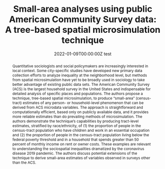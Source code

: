 ---
abstract: Quantitative sociologists and social policymakers are increasingly interested in local context. Some city-specific studies have developed new primary data collection efforts to analyze inequality at the neighborhood level, but methods from spatial microsimulation have yet to be broadly used in sociology to take better advantage of existing public data sets. The American Community Survey (ACS) is the largest household survey in the United States and indispensable for detailed analysis of specific places and populations. The authors propose a technique, tree-based spatial microsimulation, to produce “small-area” (census-tract) estimates of any person- or household-level phenomenon that can be derived from ACS microdata variables. The approach is straightforward and computationally efficient, based only on publicly available data, and it provides more reliable estimates than do prevailing methods of microsimulation. The authors demonstrate the technique’s capabilities by producing tract-level estimates, stratified by race/ethnicity, of (1) the proportion of people in the census-tract population who have children and work in an essential occupation and (2) the proportion of people in the census-tract population living below the federal poverty threshold and in a household that spends greater than 50 percent of monthly income on rent or owner costs. These examples are relevant to understanding the sociospatial inequalities dramatized by the coronavirus disease 2019 pandemic. The authors discuss potential extensions of the technique to derive small-area estimates of variables observed in surveys other than the ACS.
authors:
- admin
- Kevin Ummel
- Daniel Aldana Cohen
date: "2022-01-09T00:00:00Z test"
doi: ""
featured: false
image:
  focal_point: ""
  preview_only: false
projects: []
publication: '*Sociological Methodology*'
publication_short: ""
publication_types:
- "2"
publishDate: "2022-01-09T00:00:00Z"
summary: _Published in **Sociological Methodology**._ 
tags:
title: 'Small-area analyses using public American Community Survey data: A tree-based spatial microsimulation technique'
url_code: ""
url_dataset: ""
url_pdf: "media/Graetz 2022 Soc Method.pdf"
url_poster: ""
url_project: ""
url_slides: ""
url_source: ""
url_video: ""
---